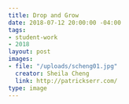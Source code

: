 ```yaml
---
title: Drop and Grow
date: 2018-07-12 20:00:00 -04:00
tags:
- student-work
- 2018
layout: post
images:
- file: "/uploads/scheng01.jpg"
  creator: Sheila Cheng
  link: http://patrickserr.com/
type: image
---
```

